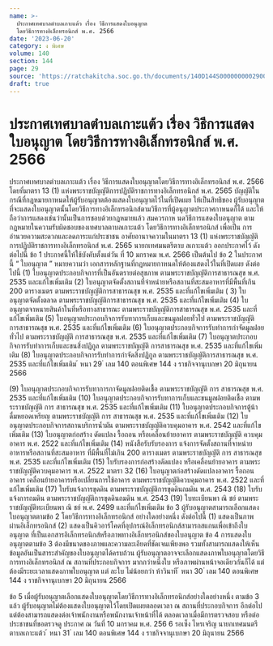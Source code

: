 ```yaml
---
name: >-
  ประกาศเทศบาลตำบลเกาะแต้ว เรื่อง วิธีการแสดงใบอนุญาต
  โดยวิธีการทางอิเล็กทรอนิกส์ พ.ศ. 2566
date: '2023-06-20'
category: ง พิเศษ
volume: 140
section: 144
page: 29
source: 'https://ratchakitcha.soc.go.th/documents/140D144S0000000002900.pdf'
draft: true
---
```


# ประกาศเทศบาลตำบลเกาะแต้ว เรื่อง วิธีการแสดงใบอนุญาต โดยวิธีการทางอิเล็กทรอนิกส์ พ.ศ. 2566

ประกาศเทศบาลตำบลเกาะแต้ว เรื่อง วิธีการแสดงใบอนุญาตโดยวิธีการทางอิเล็กทรอนิกส์ พ.ศ. 2566 โดยที่มาตรา 13 (1) แห่งพระราชบัญญัติการปฏิบัติราชการทางอิเล็กทรอนิกส์ พ.ศ. 2565 บัญญัติในกรณีที่กฎหมายกาหนดให้ผู้รับอนุญาตต้องแสดงใบอนุญาตไว้ในที่เปิดเผย ให้เป็นสิทธิของ ผู้รับอนุญาตที่จะแสดงใบอนุญาตนั้นโดยวิธีการทางอิเล็กทรอนิกส์ตามวิธีการที่ผู้อนุญาตประกาศกาหนดก็ได้ และให้ถือว่าการแสดงเช่นว่านั้นเป็นการชอบด้วยกฎหมายแล้ว สมควรกาห นดวิธีการแสดงใบอนุญาต ตามกฎหมายในความรับผิดชอบของเทศบาลตาบลเกาะแต้ว โดยวิธีการทางอิเล็กทรอนิกส์ เพื่อเป็น การอำนวยความสะดวกและลดภาระแก่ประชาชน อาศัยอานาจความในมาตรา 13 (1) แห่งพระราชบัญญัติการปฏิบัติราชการทางอิเล็กทรอนิกส์ พ.ศ. 2565 นายกเทศมนตรีตาบ ลเกาะแต้ว ออกประกาศไว้ ดังต่อไปนี้ ข้อ 1 ประกาศนี้ให้ใช้บังคับตั้งแต่วัน ที่ 10 มกราคม พ.ศ. 2566 เป็นต้นไป ข้อ 2 ในประกาศนี้ “ ใบอนุญาต ” หมายความว่า เอกสารหลักฐานที่กฎหมายกาหนดให้ต้องแสดงไว้ในที่เปิดเผย ดังต่อไปนี้ (1) ใบอนุญาตประกอบกิจการที่เป็นอันตรายต่อสุขภาพ ตามพระราชบัญญัติการสาธารณสุข พ.ศ. 2535 และแก้ไขเพิ่มเติม (2) ใบอนุญาตจัดตั้งสถานที่จำหน่ายหรือสถานที่สะสมอาหารที่มีพื้นที่เกิน 200 ตารางเมตร ตามพระราชบัญญัติการสาธารณสุข พ.ศ. 2535 และที่แก้ไขเพิ่มเติม ( 3) ใบอนุญาตจัดตั้งตลาด ตามพระราชบัญญัติการสาธารณสุข พ.ศ. 2535 และที่แก้ไขเพิ่มเติม (4) ใบอนุญาตจาหนายสินค้าในที่หรือทางสาธารณะ ตามพระราชบัญญัติการสาธารณสุข พ.ศ. 2535 และที่แก้ไขเพิ่มเติม (5) ใบอนุญาตประกอบกิจการรับทาการเก็บและขนมูลฝอยทั่วไป ตามพระราชบัญญัติ การสาธารณสุข พ.ศ. 2535 และที่แก้ไขเพิ่มเติม (6) ใบอนุญาตประกอบกิจการรับทำการกำจัดมูลฝอยทั่วไป ตามพระราชบัญญัติ การสาธารณสุข พ.ศ. 2535 และที่แก้ไขเพิ่มเติม (7) ใบอนุญาตประกอบกิจการรับทำการเก็บและขนสิ่งปฏิกูล ตามพระราชบัญญัติ การสาธารณสุข พ.ศ. 2535 และที่แก้ไขเพิ่มเติม (8) ใบอนุญาตประกอบกิจการรับทำการกำจัดสิ่งปฏิกูล ตามพระราชบัญญัติการสาธารณสุข พ.ศ. 2535 และที่แก้ไขเพิ่มเติม ้ หนา 29 ่ เลม 140 ตอนพิเศษ 144 ง ราชกิจจานุเบกษา 20 มิถุนายน 2566

(9) ใบอนุญาตประกอบกิจการรับทาการกาจัดมูลฝอยติดเชื้อ ตามพระราชบัญญัติ การ สาธารณสุข พ.ศ. 2535 และที่แก้ไขเพิ่มเติม (10) ใบอนุญาตประกอบกิจการรับทาการเก็บและขนมูลฝอยติดเชื้อ ตามพระราชบัญญัติ การ สาธารณสุข พ.ศ. 2535 และที่แก้ไขเพิ่มเติม (11) ใบอนุญาตประกอบกิจการตู้น้าดื่มหยอดเหรียญ ตามพระราชบัญญัติ การ สาธารณสุข พ.ศ. 2535 และที่แก้ไขเพิ่มเติม (12) ใบอนุญาตประกอบกิจการสถานบริการน้ำมัน ตามพระราชบัญญัติควบคุมอาคาร พ.ศ. 2542 และที่แก้ไขเพิ่มเติม (13) ใบอนุญาตก่อสร้าง ดัดแปลง รื้อถอน หรือเคลื่อนย้ายอาคาร ตามพระราชบัญญัติ ควบคุมอาคาร พ.ศ. 2522 และที่แก้ไขเพิ่มเติม (14) หนังสือรับรับรองการ แจ้งการจัดตั้งสถานที่จาหน่ายอาหารหรือสถานที่สะสมอาหาร ที่มีพื้นที่ไม่เกิน 200 ตารางเมตร ตามพระราชบัญญัติ การ สาธารณสุข พ.ศ. 2535 และที่แก้ไขเพิ่มเติม (15) ใบรับรองการก่อสร้างดัดแปลง หรือเคลื่อนย้ายอาคาร ตามพระราชบัญญัติควบคุมอาคาร พ.ศ. 2522 มาตรา 32 (16) ใบอนุญาตก่อสร้างดัดแปลงอาคาร รื้อถอนอาคาร เคลื่อนย้ายอาคารหรือเปลี่ยนการใช้อาคาร ตามพระราชบัญญัติควบคุมอาคาร พ.ศ. 2522 และที่แก้ไขเพิ่มเติม (17) ใบรับแจ้งการขุดดิน ตามพระราชบัญญัติการขุดดินถมดิน พ.ศ. 2543 (18) ใบรับแจ้งการถมดิน ตามพระราชบัญญัติการขุดดินถมดิน พ.ศ. 2543 (19) ใบทะเบียนพา ณิ ชย์ ตามพระราชบัญญัติทะเบียนพา ณิ ชย์ พ.ศ. 2499 และที่แก้ไขเพิ่มเติม ข้อ 3 ผู้รับอนุญาตสามารถเลือกแสดงใบอนุญาตตามข้อ 2 โดยวิธีการทางอิเล็กทรอนิกส์ อย่างใดอย่างหนึ่ง ดังต่อไปนี้ (1) แสดงเป็นภาพผ่านอิเล็กทรอนิกส์ (2) แสดงเป็นคิวอาร์โคดที่อุปกรณ์อิเล็กทรอนิกส์สามารถสแกนเพื่อเข้าถึงใบอนุญาต ที่เป็นเอกสารอิเล็กทรอนิกส์หรือภาพทางอิเล็กทรอนิกส์ของใบอนุญาต ข้อ 4 การแสดงใบอนุญาตตามข้อ 3 ต้องมีขนาดของภาพและความละเอียดที่ชัดเจนเพียงพอ รวมทั้งสามารถแสดงให้เห็นข้อมูลอันเป็นสาระสำคัญของใบอนุญาตได้ครบถ้วน ผู้รับอนุญาตอาจจะเลือกแสดงภาพใบอนุญาตโดยวิธีการทางอิเล็กทรอนิกส์ ณ สถานที่ประกอบกิจการ มากกว่าหนึ่งใบ หรือภาพผ่านหน้าจอเดียวกันก็ได้ แต่ต้องมีระยะเวลาแสดงภาพใบอนุญาต แต่ ละใบ ไม่น้อยกว่า ห้าวินาที ้ หนา 30 ่ เลม 140 ตอนพิเศษ 144 ง ราชกิจจานุเบกษา 20 มิถุนายน 2566

ข้อ 5 เมื่อผู้รับอนุญาตเลือกแสดงใบอนุญาตโดยวิธีการทางอิเล็กทรอนิกส์อย่างใดอย่างหนึ่ง ตามข้อ 3 แล้ว ผู้รับอนุญาตไม่ต้องแสดงใบอนุญาตไว้โดยเปิดเผยตลอดเวลา ณ สถานที่ประกอบกิจการ อีกต่อไป แต่ต้องสามารถแสดงต่อเจ้าพนักงานหรือพนักงานเจ้าหน้าที่ได้ ตลอดเวลาเมื่อมีการตรวจสอบ หรือต่อประชาชนที่ขอตรวจดู ประกาศ ณ วันที่ 10 มกราคม พ.ศ. 256 6 รอเซ็ง ไหรเจริญ นายกเทศมนตรีตาบลเกาะแต้ว ้ หนา 31 ่ เลม 140 ตอนพิเศษ 144 ง ราชกิจจานุเบกษา 20 มิถุนายน 2566

